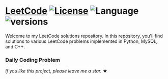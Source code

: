 # [LeetCode](https://leetcode.com/problemset/algorithms/) [![License](https://img.shields.io/badge/license-MIT-blue.svg)](LICENSE.md) ![Language](https://img.shields.io/badge/language-Python%20%2F%20MySQL%20%2F%20C%2B%2B-blue.svg) ![versions](https://img.shields.io/pypi/pyversions/pybadges.svg)
Welcome to my LeetCode solutions repository. In this repository, you'll find solutions to various LeetCode problems implemented in Python, MySQL, and C++.

### Daily Coding Problem
_If you like this project, please leave me a star._ &#9733;



